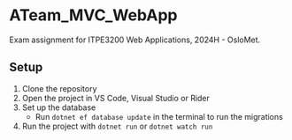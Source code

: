 # ATeam_MVC_WebApp
Exam assignment for ITPE3200 Web Applications, 2024H - OsloMet.

## Setup
1. Clone the repository
2. Open the project in VS Code, Visual Studio or Rider
3. Set up the database
    - Run ```dotnet ef database update``` in the terminal to run the migrations
4. Run the project with ```dotnet run``` or ```dotnet watch run```